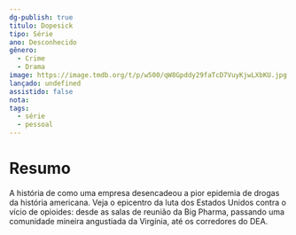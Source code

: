 ```yaml
---
dg-publish: true
titulo: Dopesick
tipo: Série
ano: Desconhecido
gênero:
  - Crime
  - Drama
image: https://image.tmdb.org/t/p/w500/qW8Gpddy29faTcD7VuyKjwLXbKU.jpg
lançado: undefined
assistido: false
nota: 
tags:
  - série
  - pessoal
---
```


# Resumo
A história de como uma empresa desencadeou a pior epidemia de drogas da história americana. Veja o epicentro da luta dos Estados Unidos contra o vício de opioides: desde as salas de reunião da Big Pharma, passando uma comunidade mineira angustiada da Virgínia, até os corredores do DEA.
